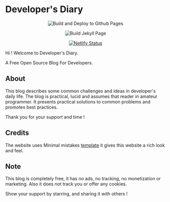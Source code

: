 # Developer's Diary

<div align="center">

![Build and Deploy to Github Pages](https://github.com/oke-aditya/blog/workflows/Build%20and%20Deploy%20to%20Github%20Pages/badge.svg)

![Build Jekyll Page](https://github.com/oke-aditya/blog/workflows/Build%20Jekyll%20Page/badge.svg)

[![Netlify Status](https://api.netlify.com/api/v1/badges/2681efc7-367b-466a-963f-f23f65152bb7/deploy-status)](https://app.netlify.com/sites/developers-diary/deploys)

</div>

Hi !
Welcome to Developer's Diary.

A Free Open Source Blog For Developers.
## About

This blog describes some common challenges and ideas in developer's daily life.
The blog is practical, lucid and assumes that reader in amateur programmer.
It presents practical solutions to common problems and promotes best practices.

Thank you for your support and time !

## Credits

The website uses Minimal mistakes [template](https://github.com/mmistakes/mm-github-pages-starter/generate)
it gives this website a rich look and feel.

## Note

This blog is completely free, it has no ads, no tracking, no monetization or marketing.
Also it does not track you or offer any cookies.

Show your support by starring, and sharing it with others !

